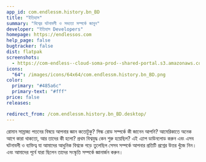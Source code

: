 ```yaml
---
app_id: com.endlessm.history.bn_BD
title: "ইতিহাস"
summary: "বিশ্বের ঘটনাবলী ও সভ্যতা সম্পর্কে জানুন"
developer: "ইতিহাস Developers"
homepage: https://endlessos.com
help_page: false
bugtracker: false
dist: flatpak
screenshots:
  - https://com-endless--cloud-soma-prod--shared-portal.s3.amazonaws.com/apps.270.screenshots.3afab1db-ffbc-4c72-a404-76e365c3fc89_201810231938621919.png
icons:
  "64": /images/icons/64x64/com.endlessm.history.bn_BD.png
color:
  primary: "#485a6c"
  primary-text: "#fff"
price: false
releases:

redirect_from: /com.endlessm.history.bn_BD.desktop/
---
```


<p>রোমান সাম্রাজ্য পতনের বিষয়ে আপনার জ্ঞান কতোটুকু? সিল্ক রোড সম্পর্কে কী জানেন আপনি? আমেরিকাতে অনেক আগে কারা থাকতো, আর তাদের কী হলো? প্রথম বিশ্বযুদ্ধ কেন শুরু হয়েছিল? এই এ্যাপ ডাউনলোড করুন এবং এসব ঘটনাবলী ও ব্যক্তিত্ব যা আমাদের আধুনিক বিশ্বকে গড়ে তুলেছিল সেসব সম্পর্কে আপনার প্রতিটি প্রশ্নের উত্তর খুঁজে নিন। এবং আমাদের পূর্বে যারা ছিলেন তাদের সংস্কৃতি সম্পর্কে জ্ঞানার্জন করুন।</p>
